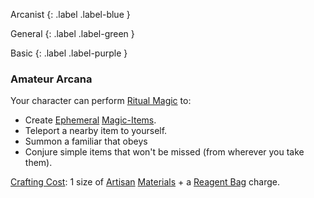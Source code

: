 
Arcanist
{: .label .label-blue }

General
{: .label .label-green }

Basic
{: .label .label-purple }
### Amateur Arcana
Your character can perform [Ritual Magic](Game/Magic#Ritual%20Magic) to:
* Create [Ephemeral](Game/Magic-Items#Ephemeral) [Magic-Items](Game/Magic-Items).
* Teleport a nearby item to yourself.
* Summon a familiar that obeys
* Conjure simple items that won't be missed (from wherever you take them).

 [Crafting Cost](Game/Core/Terminology#Crafting%20Cost): 1 size of [Artisan](Game/Materials#Artisan) [Materials](Game/Materials) + a [Reagent Bag](Game/Example-Gear.md#Reagent%20Bag) charge.